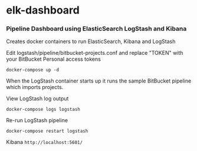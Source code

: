 # elk-dashboard
### Pipeline Dashboard using ElasticSearch LogStash and Kibana

Creates docker containers to run ElasticSearch, Kibana and LogStash

Edit logstash/pipeline/bitbucket-projects.conf and replace "TOKEN" with your BitBucket Personal access tokens
```
docker-compose up -d
```

When the LogStash container starts up it runs the sample BitBucket pipeline which imports projects.

View LogStash log output

```
docker-compose logs logstash
```

Re-run LogStash pipeline

```
docker-compose restart logstash
```

Kibana `http://localhost:5601/`